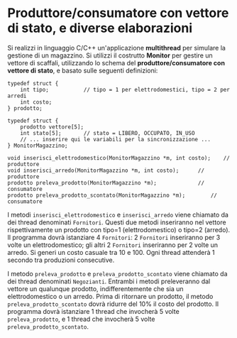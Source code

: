 Produttore/consumatore con vettore di stato, e diverse elaborazioni
===================================================================

Si realizzi in linguaggio C/C++ un'applicazione **multithread** per
simulare la gestione di un magazzino. Si utilizzi il costrutto
**Monitor** per gestire un vettore di scaffali, utilizzando lo schema
del **produttore/consumatore con vettore di stato**, e basato sulle
seguenti definizioni:


    typedef struct {
        int tipo;           // tipo = 1 per elettrodomestici, tipo = 2 per arredi
        int costo;
    } prodotto;

    typedef struct {
        prodotto vettore[5];
        int stato[5];       // stato = LIBERO, OCCUPATO, IN_USO
        // ... inserire qui le variabili per la sincronizzazione ...
    } MonitorMagazzino;

    void inserisci_elettrodomestico(MonitorMagazzino *m, int costo);    // produttore
    void inserisci_arredo(MonitorMagazzino *m, int costo);      // produttore
    prodotto preleva_prodotto(MonitorMagazzino *m);             // consumatore
    prodotto preleva_prodotto_scontato(MonitorMagazzino *m);        // consumatore

I metodi `inserisci_elettrodomestico` e `inserisci_arredo` viene
chiamato da dei thread denominati `Fornitori`. Questi due metodi
inseriranno nel vettore rispettivamente un prodotto con tipo=1
(elettrodomestico) o tipo=2 (arredo). Il programma dovrà istanziare 4
`Fornitori`: 2 `Fornitori` inseriranno per 3 volte un elettrodomestico;
gli altri 2 `Fornitori` inseriranno per 2 volte un arredo. Si generi un
costo casuale tra 10 e 100. Ogni thread attenderà 1 secondo tra
produzioni consecutive.

I metodo `preleva_prodotto` e `preleva_prodotto_scontato` viene chiamato
da dei thread denominati `Negozianti`. Entrambi i metodi preleveranno
dal vettore un qualunque prodotto, indifferentemente che sia un
elettrodomestico o un arredo. Prima di ritornare un prodotto, il metodo
`preleva_prodotto_scontato` dovrà ridurre del 10% il costo del prodotto.
Il programma dovrà istanziare 1 thread che invocherà 5 volte
`preleva_prodotto`, e 1 thread che invocherà 5 volte
`preleva_prodotto_scontato`.
